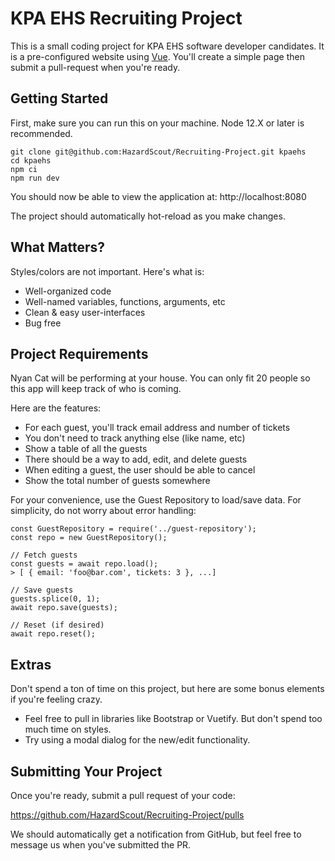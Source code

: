# KPA EHS Recruiting Project

This is a small coding project for KPA EHS software developer candidates. It is
a pre-configured website using [Vue](https://vuejs.org/v2/guide/).
You'll create a simple page then submit a pull-request when you're ready.


## Getting Started

First, make sure you can run this on your machine. Node 12.X or later
is recommended.

```
git clone git@github.com:HazardScout/Recruiting-Project.git kpaehs
cd kpaehs
npm ci
npm run dev
```

You should now be able to view the application at: http://localhost:8080

The project should automatically hot-reload as you make changes.


## What Matters?

Styles/colors are not important. Here's what is:

 * Well-organized code
 * Well-named variables, functions, arguments, etc
 * Clean & easy user-interfaces
 * Bug free


## Project Requirements

Nyan Cat will be performing at your house. You can only fit 20 people
so this app will keep track of who is coming.

Here are the features:

   * For each guest, you'll track email address and number of tickets
   * You don't need to track anything else (like name, etc)
   * Show a table of all the guests
   * There should be a way to add, edit, and delete guests
   * When editing a guest, the user should be able to cancel
   * Show the total number of guests somewhere

For your convenience, use the Guest Repository to load/save data. For
simplicity, do not worry about error handling:

    const GuestRepository = require('../guest-repository');
    const repo = new GuestRepository();

    // Fetch guests
    const guests = await repo.load();
    > [ { email: 'foo@bar.com', tickets: 3 }, ...]

    // Save guests
    guests.splice(0, 1);
    await repo.save(guests);

    // Reset (if desired)
    await repo.reset();


## Extras

Don't spend a ton of time on this project, but here are some bonus
elements if you're feeling crazy.

   * Feel free to pull in libraries like Bootstrap or Vuetify. But
     don't spend too much time on styles.
   * Try using a modal dialog for the new/edit functionality.



## Submitting Your Project

Once you're ready, submit a pull request of your code:

https://github.com/HazardScout/Recruiting-Project/pulls

We should automatically get a notification from GitHub, but feel
free to message us when you've submitted the PR.
